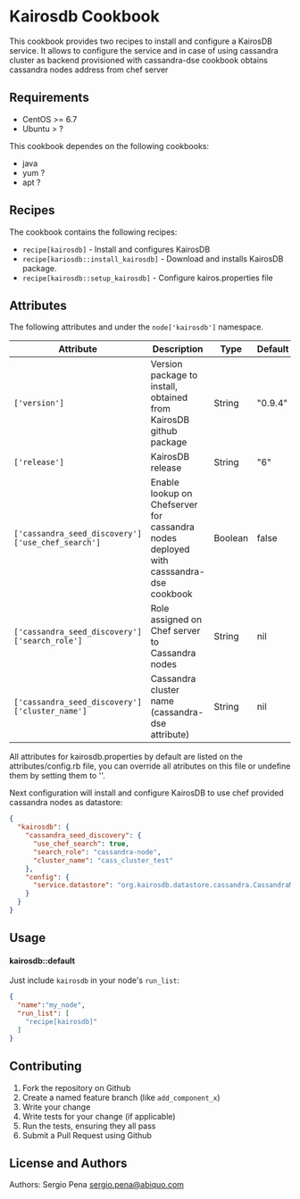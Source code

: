 Kairosdb Cookbook
=================
This cookbook provides two recipes to install and configure a KairosDB service. It allows to configure the service and in case of using cassandra cluster as backend provisioned with cassandra-dse cookbook obtains cassandra nodes address from chef server

Requirements
------------
* CentOS >= 6.7
* Ubuntu > ?

This cookbook dependes on the following cookbooks:

* java
* yum ?
* apt ?

Recipes
----------
The cookbook contains the following recipes:
* `recipe[kairosdb]` - Install and configures KairosDB
* `recipe[kariosdb::install_kairosdb]` - Download and installs KairosDB package.
* `recipe[kairosdb::setup_kairosdb]` - Configure kairos.properties file

Attributes
----------
The following attributes and under the `node['kairosdb']` namespace.

Attribute|Description|Type|Default
---|---|---|---
`['version']`|Version package to install, obtained from KairosDB github package|String|"0.9.4"
`['release']`|KairosDB release|String|"6"
`['cassandra_seed_discovery']['use_chef_search']`|Enable lookup on Chefserver for cassandra nodes deployed with casssandra-dse cookbook|Boolean|false
`['cassandra_seed_discovery']['search_role']`|Role assigned on Chef server to Cassandra nodes|String|nil
`['cassandra_seed_discovery']['cluster_name']`|Cassandra cluster name (cassandra-dse attribute)|String|nil


All attributes for kairosdb.properties by default are listed on the attributes/config.rb file, you can override all atributes on this file or undefine them by setting them to ''.

Next configuration will install and configure KairosDB to use chef provided cassandra nodes as datastore:

```json
{
  "kairosdb": {
    "cassandra_seed_discovery": {
      "use_chef_search": true,
      "search_role": "cassandra-node",
      "cluster_name": "cass_cluster_test"
    },
    "config": {
      "service.datastore": "org.kairosdb.datastore.cassandra.CassandraModule"
    }
  }
}
```

Usage
-----
#### kairosdb::default

Just include `kairosdb` in your node's `run_list`:

```json
{
  "name":"my_node",
  "run_list": [
    "recipe[kairosdb]"
  ]
}
```

Contributing
------------

1. Fork the repository on Github
2. Create a named feature branch (like `add_component_x`)
3. Write your change
4. Write tests for your change (if applicable)
5. Run the tests, ensuring they all pass
6. Submit a Pull Request using Github

License and Authors
-------------------
Authors: Sergio Pena <sergio.pena@abiquo.com>